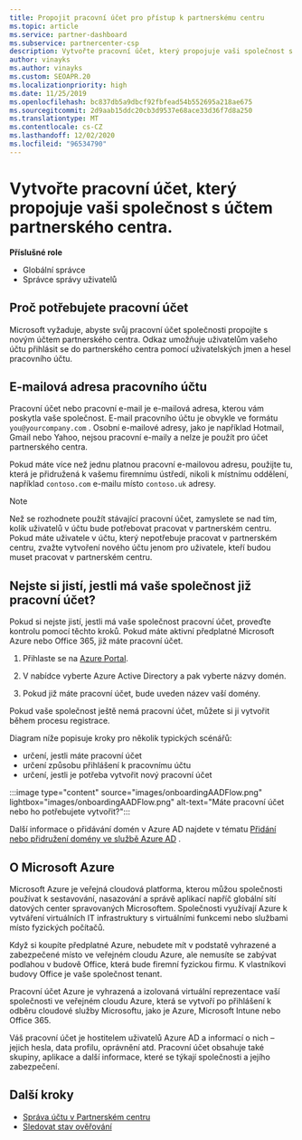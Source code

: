 ```yaml
---
title: Propojit pracovní účet pro přístup k partnerskému centru
ms.topic: article
ms.service: partner-dashboard
ms.subservice: partnercenter-csp
description: Vytvořte pracovní účet, který propojuje vaši společnost s účtem partnerského centra. Zaměstnanci ve vaší společnosti tak mohou přistupovat k partnerskému centru.
author: vinayks
ms.author: vinayks
ms.custom: SEOAPR.20
ms.localizationpriority: high
ms.date: 11/25/2019
ms.openlocfilehash: bc837db5a9dbcf92fbfead54b552695a218ae675
ms.sourcegitcommit: 2d9aab15ddc20cb3d9537e68ace33d36f7d8a250
ms.translationtype: MT
ms.contentlocale: cs-CZ
ms.lasthandoff: 12/02/2020
ms.locfileid: "96534790"
---
```

# <a name="create-a-work-account-that-links-your-company-to-your-partner-center-account"></a>Vytvořte pracovní účet, který propojuje vaši společnost s účtem partnerského centra.

**Příslušné role**

- Globální správce
- Správce správy uživatelů

## <a name="why-you-need-a-work-account"></a>Proč potřebujete pracovní účet

Microsoft vyžaduje, abyste svůj pracovní účet společnosti propojíte s novým účtem partnerského centra. Odkaz umožňuje uživatelům vašeho účtu přihlásit se do partnerského centra pomocí uživatelských jmen a hesel pracovního účtu.

## <a name="the-work-account-email-address"></a>E-mailová adresa pracovního účtu

Pracovní účet nebo pracovní e-mail je e-mailová adresa, kterou vám poskytla vaše společnost. E-mail pracovního účtu je obvykle ve formátu `you@yourcompany.com` . Osobní e-mailové adresy, jako je například Hotmail, Gmail nebo Yahoo, nejsou pracovní e-maily a nelze je použít pro účet partnerského centra.

Pokud máte více než jednu platnou pracovní e-mailovou adresu, použijte tu, která je přidružená k vašemu firemnímu ústředí, nikoli k místnímu oddělení, například `contoso.com` e-mailu místo `contoso.uk` adresy.

> [!NOTE]  
> Než se rozhodnete použít stávající pracovní účet, zamyslete se nad tím, kolik uživatelů v účtu bude potřebovat pracovat v partnerském centru. Pokud máte uživatele v účtu, který nepotřebuje pracovat v partnerském centru, zvažte vytvoření nového účtu jenom pro uživatele, kteří budou muset pracovat v partnerském centru.

## <a name="not-sure-if-your-company-already-has-a-work-account"></a>Nejste si jistí, jestli má vaše společnost již pracovní účet?

Pokud si nejste jistí, jestli má vaše společnost pracovní účet, proveďte kontrolu pomocí těchto kroků. Pokud máte aktivní předplatné Microsoft Azure nebo Office 365, již máte pracovní účet.

1. Přihlaste se na [Azure Portal](https://portal.azure.com).

2. V nabídce vyberte Azure Active Directory a pak vyberte názvy domén.

3. Pokud již máte pracovní účet, bude uveden název vaší domény.

Pokud vaše společnost ještě nemá pracovní účet, můžete si ji vytvořit během procesu registrace.

Diagram níže popisuje kroky pro několik typických scénářů:

- určení, jestli máte pracovní účet
- určení způsobu přihlášení k pracovnímu účtu
- určení, jestli je potřeba vytvořit nový pracovní účet

:::image type="content" source="images/onboardingAADFlow.png" lightbox="images/onboardingAADFlow.png" alt-text="Máte pracovní účet nebo ho potřebujete vytvořit?":::

Další informace o přidávání domén v Azure AD najdete v tématu [Přidání nebo přidružení domény ve službě Azure AD](/azure/active-directory/active-directory-add-domain) .

## <a name="about-microsoft-azure"></a>O Microsoft Azure

Microsoft Azure je veřejná cloudová platforma, kterou můžou společnosti používat k sestavování, nasazování a správě aplikací napříč globální sítí datových center spravovaných Microsoftem. Společnosti využívají Azure k vytváření virtuálních IT infrastruktury s virtuálními funkcemi nebo službami místo fyzických počítačů.

Když si koupíte předplatné Azure, nebudete mít v podstatě vyhrazené a zabezpečené místo ve veřejném cloudu Azure, ale nemusíte se zabývat podlahou v budově Office, která bude firemní fyzickou firmu. K vlastníkovi budovy Office je vaše společnost tenant.

Pracovní účet Azure je vyhrazená a izolovaná virtuální reprezentace vaší společnosti ve veřejném cloudu Azure, která se vytvoří po přihlášení k odběru cloudové služby Microsoftu, jako je Azure, Microsoft Intune nebo Office 365.

Váš pracovní účet je hostitelem uživatelů Azure AD a informací o nich – jejich hesla, data profilu, oprávnění atd. Pracovní účet obsahuje také skupiny, aplikace a další informace, které se týkají společnosti a jejího zabezpečení.

## <a name="next-steps"></a>Další kroky

- [Správa účtu v Partnerském centru](partner-center-account-setup.md)
- [Sledovat stav ověřování](verification-responses.md)